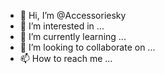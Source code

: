 - 👋 Hi, I’m @Accessoriesky
- 👀 I’m interested in ...
- 🌱 I’m currently learning ...
- 💞️ I’m looking to collaborate on ...
- 📫 How to reach me ...

<!---
Accessoriesky/Accessoriesky is a ✨ special ✨ repository because its `README.md` (this file) appears on your GitHub profile.
You can click the Preview link to take a look at your changes.
--->

